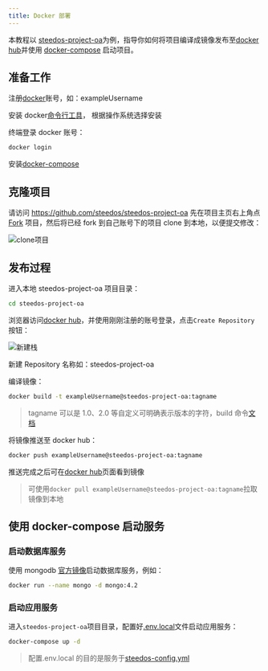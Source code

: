 ```yaml
---
title: Docker 部署
---
```


本教程以 [steedos-project-oa](https://github.com/steedos/steedos-project-oa)为例，指导你如何将项目编译成镜像发布至[docker hub](https://hub.docker.com/)并使用 [docker-compose](https://docs.docker.com/compose/install/) 启动项目。

## 准备工作

注册[docker](https://www.docker.com/)账号，如：exampleUsername

安装 docker[命令行工具](https://docs.docker.com/get-docker/)， 根据操作系统选择安装

终端登录 docker 账号：

```bash
docker login
```

安装[docker-compose](https://docs.docker.com/compose/install/)

## 克隆项目

请访问 https://github.com/steedos/steedos-project-oa 先在项目主页右上角点 [Fork](https://help.github.com/en/github/getting-started-with-github/fork-a-repo) 项目，然后将已经 fork 到自己账号下的项目 clone 到本地，以便提交修改：

![clone项目](/assets/windows/clone项目.png)

## 发布过程

进入本地 steedos-project-oa 项目目录：

```bash
cd steedos-project-oa
```

浏览器访问[docker hub](https://hub.docker.com/)，并使用刚刚注册的账号登录，点击`Create Repository`按钮：

![新建栈](/assets/docker/新建栈.png)

新建 Repository 名称如：steedos-project-oa

编译镜像：

```bash
docker build -t exampleUsername@steedos-project-oa:tagname
```

> tagname 可以是 1.0、2.0 等自定义可明确表示版本的字符，build 命令[文档](https://docs.docker.com/engine/reference/commandline/build/)

将镜像推送至 docker hub：

```bash
docker push exampleUsername@steedos-project-oa:tagname
```

推送完成之后可在[docker hub](https://hub.docker.com/)页面看到镜像

> 可使用`docker pull exampleUsername@steedos-project-oa:tagname`拉取镜像到本地

## 使用 docker-compose 启动服务

### 启动数据库服务

使用 mongodb [官方镜像](https://hub.docker.com/_/mongo)启动数据库服务，例如：

```bash
docker run --name mongo -d mongo:4.2
```

### 启动应用服务

进入`steedos-project-oa`项目目录，配置好[.env.local](https://www.steedos.com/developer/env)文件启动应用服务：

```bash
docker-compose up -d
```

> 配置.env.local 的目的是服务于[steedos-config.yml](https://www.steedos.com/developer/steedos_config)
